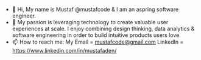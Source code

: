 - 👋 Hi, My name is Mustaf @mustafcode & I am an aspring software engineer. 
- 👀 My passion is leveraging technology to create valuable user experiences at scale. I enjoy combining design thinking, data analytics & software engineering in order to build intuitive products users love.
- 📫 How to reach me: My Email = mustafcode@gmail.com
      LinkedIn = https://www.linkedin.com/in/mustafaden/

<!---
mustafcode/mustafcode is a ✨ special ✨ repository because its `README.md` (this file) appears on your GitHub profile.
You can click the Preview link to take a look at your changes.
--->
